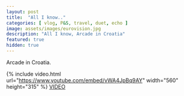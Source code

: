 ```yaml
---
layout: post
title:  "All I know.."
categories: [ vlog, P&S, travel, duet, echo ]
image: assets/images/eurovision.jpg
description: "All I know, Arcade in Croatia"
featured: true
hidden: true
---
```


Arcade in Croatia.  

{% include video.html url="https://www.youtube.com/embed/vWA4JpBq9AY" width="560" height="315" %}
[VIDEO](https://www.youtube.com/watch?v=vWA4JpBq9AY)
